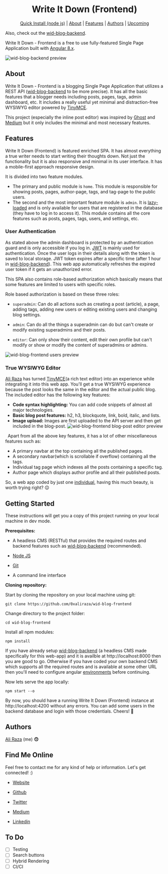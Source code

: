 <h1 align="center"> Write It Down (Frontend) </h1>
<p align="center">
	<a href="#getting-started">Quick Install (node js)</a> |
	<a href="#about">About</a> |
	<a href="#features">Features</a> |
	<a href="#authors">Authors</a> |
	<a href="#to-do">Upcoming</a>
</p>

Also, check out the [wid-blog-backend](http://github.com/0xaliraza/wid-blog-backend).

Write It Down - Frontend is a free to use fully-featured Single Page Application built with [Angular 8.x](https://angular.io).

![wid-blog-backend preview](https://i.imgur.com/KH6rLyO.png)

## About

Write It Down - Frontend is a blogging Single Page Application that utilizes a REST API ([wid-blog-backend](https://github.com/0xaliraza/wid-blog-backend) to be more precise). It has all the basic features that a blogger needs including posts, pages, tags, admin dashboard, etc.
It includes a really useful yet minimal and distraction-free WYSIWYG editor powered by [TinyMCE](https://www.tiny.cloud).

This project (especially the inline post editor) was inspired by [Ghost](http://ghost.org) and [Medium](http://medium.com) but it only includes the minimal and most necessary features.

## Features

Write It Down (Frontend) is featured enriched SPA. It has almost everything a true writer needs to start writing their thoughts down. Not just the functionality but it is also responsive and minimal in its user interface. It has a mobile-first approach responsive design.

It is divided into two feature modules.

- The primary and public module is `home`. This module is responsible for showing posts, pages, author-page, tags, and tag-page to the public users.
- The second and the most important feature module is `admin`. It is [lazy-loaded](https://angular.io/guide/lazy-loading-ngmodules) and is only available for users that are registered in the database (they have to log in to access it). This module contains all the core features such as posts, pages, tags, users, and settings, etc.

### User Authentication

As stated above the admin dashboard is protected by an authentication guard and is only accessible if you log in.
[JWT](http://jwt.io) is mainly used for authentication. Once the user logs in their details along with the token is saved to local storage. JWT token expires after a specific time (after 1 hour in [wid-blog-backend](http://github.com/0xaliraza/wid-blog-backend)). This web app automatically refreshes the expired user token if it gets an unauthorized error.

This SPA also contains role-based authorization which basically means that some features are limited to users with specific roles.

Role based authorization is based on these three roles:

- `superadmin`: Can do all actions such as creating a post (article), a page, adding tags, adding new users or editing existing users and changing blog settings.

- `admin`: Can do all the things a superadmin can do but can't create or modify existing superadmins and their posts.

- `editor`: Can only show their content, edit their own profile but can't modify or show or modify the content of superadmins or admins.

![wid-blog-frontend users preview](https://i.imgur.com/odmt6Ql.png)

### True WYSIWYG Editor

[Ali Raza](https://0xali.com) has turned [TinyMCE](https://www.tiny.cloud/)(a rich text editor) into an experience while integrating it into this web app. You'll get a true WYSIWYG experience because the post looks the same in the editor and the actual public blog.
The included editor has the following key features:

- **Code syntax highlighting:** You can add code snippets of almost all major technologies.
- **Basic blog post features:** h2, h3, blockquote, link, bold, italic, and lists.
- **Image upload:** Images are first uploaded to the API server and then get included in the blog-post.
  ![wid-blog-frontend blog-post editor preview](https://i.imgur.com/YN1qqhk.png)

&nbsp;
Apart from all the above key features, it has a lot of other miscellaneous features such as:

- A primary navbar at the top containing all the published pages.
- A secondary navbar(which is scrollable if overflow) containing all the tags.
- Individual tag page which indexes all the posts containing a specific tag.
- Author page which displays author profile and all their published posts.

So, a web app coded by just one [individual](https://0xali.com), having this much beauty, is worth trying right? 😌

## Getting Started

These instructions will get you a copy of this project running on your local machine in dev mode.

**Prerequisites:**

- A headless CMS (RESTful) that provides the required routes and backend features such as [wid-blog-backend](https://github.com/0xaliraza/wid-blog-backend) (recommended).

- [Node JS](https://nodejs.org/)

- [Git](https://git-scm.com/book/en/v2/Getting-Started-Installing-Git)

- A command line interface

**Cloning repository:**

Start by cloning the repository on your local machine using git:

```
git clone https://github.com/0xaliraza/wid-blog-frontend
```

Change directory to the project folder:

```
cd wid-blog-frontend
```

Install all npm modules:

```
npm install
```

If you have already setup [wid-blog-backend](https://github.com/0xaliraza/wid-blog-backend) (a headless CMS made specifically for this web-app) and it is availble at http://localhost:8000 then you are good to go.
Otherwise if you have coded your own backend CMS which supports all the required routes and is available at some other URL then you'll need to configure angular [environments](https://angular.io/guide/setup-local#setting-up-the-local-environment-and-workspace) before continuing.

Now lets serve the app locally:

```
npm start --o
```

By now, you should have a running Write It Down (Frontend) instance at http://localhost:4200 without any errors.
You can add some users in the backend database and login with those credentials. Cheers! 🍻

## Authors

[Ali Raza](https://0xali.com) (me) **🙃**

## Find Me Online

Feel free to contact me for any kind of help or information. Let's get connected! :)

- [Website](https://0xali.com)

- [Github](https://github.com/0xaliraza)

- [Twitter](https://twitter.com/0xaliraza)

- [Medium](https://0xali.medium.com)

- [Linkedin](https://www.linkedin.com/in/ali-raza-061130202/)

## To Do

- [ ] Testing
- [ ] Search buttons
- [ ] Hybrid Rendering
- [ ] CI/CI
